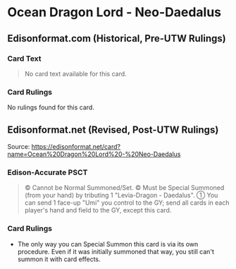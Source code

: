# Ocean Dragon Lord - Neo-Daedalus

## Edisonformat.com (Historical, Pre-UTW Rulings)

### Card Text

> No card text available for this card.

### Card Rulings

No rulings found for this card.

## Edisonformat.net (Revised, Post-UTW Rulings)

Source: https://edisonformat.net/card?name=Ocean%20Dragon%20Lord%20-%20Neo-Daedalus

### Edison-Accurate PSCT

> © Cannot be Normal Summoned/Set.
> © Must be Special Summoned (from your hand) by tributing 1 "Levia-Dragon - Daedalus".
> ① You can send 1 face-up "Umi" you control to the GY; send all cards in each player's hand and field to the GY, except this card.

### Card Rulings

*   The only way you can Special Summon this card is via its own procedure.
Even if it was initially summoned that way, you still can't summon it with card effects.
            